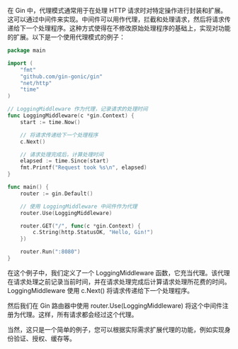 在 Gin 中，代理模式通常用于在处理 HTTP 请求时对特定操作进行封装和扩展。这可以通过中间件来实现。中间件可以用作代理，拦截和处理请求，然后将请求传递给下一个处理程序。这种方式使得在不修改原始处理程序的基础上，实现对功能的扩展。以下是一个使用代理模式的例子：

```go
package main

import (
	"fmt"
	"github.com/gin-gonic/gin"
	"net/http"
	"time"
)

// LoggingMiddleware 作为代理，记录请求的处理时间
func LoggingMiddleware(c *gin.Context) {
	start := time.Now()

	// 将请求传递给下一个处理程序
	c.Next()

	// 请求处理完成后，计算处理时间
	elapsed := time.Since(start)
	fmt.Printf("Request took %s\n", elapsed)
}

func main() {
	router := gin.Default()

	// 使用 LoggingMiddleware 中间件作为代理
	router.Use(LoggingMiddleware)

	router.GET("/", func(c *gin.Context) {
		c.String(http.StatusOK, "Hello, Gin!")
	})

	router.Run(":8080")
}
```

在这个例子中，我们定义了一个 LoggingMiddleware 函数，它充当代理。该代理在请求处理之前记录当前时间，并在请求处理完成后计算请求处理所花费的时间。LoggingMiddleware 使用 c.Next() 将请求传递给下一个处理程序。

然后我们在 Gin 路由器中使用 router.Use(LoggingMiddleware) 将这个中间件注册为代理。这样，所有请求都会经过这个代理。

当然，这只是一个简单的例子，您可以根据实际需求扩展代理的功能，例如实现身份验证、授权、缓存等。